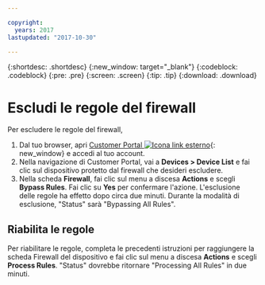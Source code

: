 ```yaml
---

copyright:
  years: 2017
lastupdated: "2017-10-30"

---
```


{:shortdesc: .shortdesc}
{:new_window: target="_blank"}
{:codeblock: .codeblock}
{:pre: .pre}
{:screen: .screen}
{:tip: .tip}
{:download: .download}

# Escludi le regole del firewall 

Per escludere le regole del firewall,  

1. Dal tuo browser, apri [Customer Portal ![Icona link esterno](../../icons/launch-glyph.svg "Icona link esterno")](https://control.softlayer.com/){: new_window} e accedi al tuo account. 
2. Nella navigazione di Customer Portal, vai a **Devices > Device List** e fai clic sul dispositivo protetto dal firewall che desideri escludere.
3.  Nella scheda **Firewall**, fai clic sul menu a discesa **Actions** e scegli **Bypass Rules**. Fai clic su **Yes** per confermare l'azione. L'esclusione delle regole ha effetto dopo circa due minuti. Durante la modalità di esclusione, "Status" sarà "Bypassing All Rules".

## Riabilita le regole 

Per riabilitare le regole, completa le precedenti istruzioni per raggiungere la scheda Firewall del dispositivo e fai clic sul menu a discesa **Actions** e scegli **Process Rules**. "Status" dovrebbe ritornare "Processing All Rules" in due minuti.
